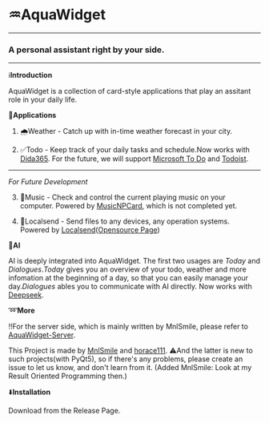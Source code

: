# ♒**AquaWidget**
------------
### A personal assistant right by your side.
------
ℹ️**Introduction**

AquaWidget is a collection of card-style applications that play an assitant role in your daily life.

📲**Applications**

1. 🌧Weather - Catch up with in-time weather forecast in your city.

2. ✅Todo - Keep track of your daily tasks and schedule.Now works with [Dida365](https://dida365.com/). For the future, we will support [Microsoft To Do](https://to-do.office.com/tasks/) and [Todoist](https://www.todoist.com/).

------
*For Future Development*

3. 🎵Music - Check  and control the current playing music on your computer. Powered by [MusicNPCard](https://github.com/horace111/MusicNP_Card), which is not completed yet.

4. 📂Localsend - Send files to any devices, any operation systems. Powered by [Localsend](https://localsend.org/)([Opensource Page](https://github.com/localsend/localsend))

🔮**AI**

AI is deeply integrated into AquaWidget. The first two usages are *Today* and *Dialogues*.*Today* gives you an overview of your todo, weather and more infomation at the beginning of a day, so that you can easily manage your day.*Dialogues* ables you to communicate with AI directly. Now works with [Deepseek](https://www.deepseek.com/).

➿**More**

‼️For the server side, which is mainly written by MnlSmile, please refer to [AquaWidget-Server](https://github.com/MnlSmile/AquaWidget-Server).

This Project is made by [MnlSmile](https://github.com/MnlSmile) and [horace111](https://github.com/horace111). ⚠️And the latter is new to such projects(with PyQt5), so if there's any problems, please create an issue to let us know, and don't learn from it. (Added MnlSmile: Look at my Result Oriented Programming then.)

⬇️**Installation**

Download from the Release Page.